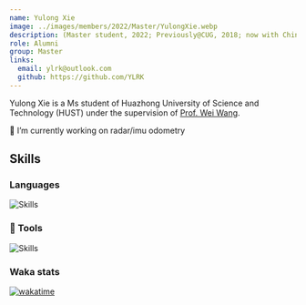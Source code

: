 ```yaml
---
name: Yulong Xie
image: ../images/members/2022/Master/YulongXie.webp
description: (Master student, 2022; Previously@CUG, 2018; now with China Southern Power Grid, CSG, Guiyang)
role: Alumni
group: Master
links:
  email: ylrk@outlook.com
  github: https://github.com/YLRK
---
```


Yulong Xie is a Ms student of Huazhong University of Science and Technology (HUST) under the supervision of [Prof. Wei Wang](https://eic.hust.edu.cn/professor/wangwei/index.html). 

🔭 I’m currently working on radar/imu odometry


## Skills

### Languages

<img src="https://skillicons.dev/icons?i=c,cpp,python,md,matlab,bash&theme=dark&&perline=10" alt="Skills"/>

### 🧰 Tools

<img src="https://skillicons.dev/icons?i=vscode,pycharm,clion,git,docker,linux,ubuntu,github,pytorch,anaconda,ros,opencv,cmake,vim,neovim,obsidian,nodejs,npm,pnpm,vue&theme=dark&&perline=10" alt="Skills"/>

### Waka stats
[![wakatime](https://wakatime.com/badge/user/ea87d5cd-5095-49cc-9b6e-fab2b2510ef8.svg)](https://wakatime.com/@ea87d5cd-5095-49cc-9b6e-fab2b2510ef8)

